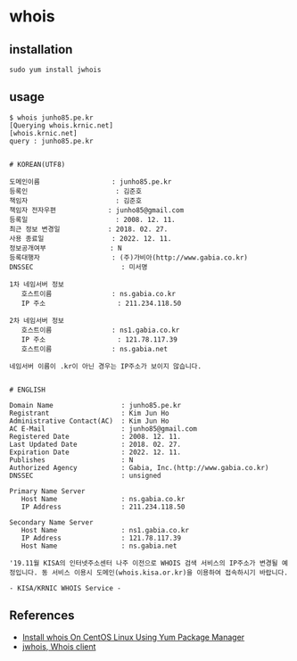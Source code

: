 # whois

## installation
```
sudo yum install jwhois
```

## usage
```
$ whois junho85.pe.kr
[Querying whois.krnic.net]
[whois.krnic.net]
query : junho85.pe.kr


# KOREAN(UTF8)

도메인이름                  : junho85.pe.kr
등록인                      : 김준호
책임자                      : 김준호
책임자 전자우편             : junho85@gmail.com
등록일                      : 2008. 12. 11.
최근 정보 변경일            : 2018. 02. 27.
사용 종료일                 : 2022. 12. 11.
정보공개여부                : N
등록대행자                  : (주)가비아(http://www.gabia.co.kr)
DNSSEC                      : 미서명

1차 네임서버 정보
   호스트이름               : ns.gabia.co.kr
   IP 주소                  : 211.234.118.50

2차 네임서버 정보
   호스트이름               : ns1.gabia.co.kr
   IP 주소                  : 121.78.117.39
   호스트이름               : ns.gabia.net

네임서버 이름이 .kr이 아닌 경우는 IP주소가 보이지 않습니다.


# ENGLISH

Domain Name                 : junho85.pe.kr
Registrant                  : Kim Jun Ho
Administrative Contact(AC)  : Kim Jun Ho
AC E-Mail                   : junho85@gmail.com
Registered Date             : 2008. 12. 11.
Last Updated Date           : 2018. 02. 27.
Expiration Date             : 2022. 12. 11.
Publishes                   : N
Authorized Agency           : Gabia, Inc.(http://www.gabia.co.kr)
DNSSEC                      : unsigned

Primary Name Server
   Host Name                : ns.gabia.co.kr
   IP Address               : 211.234.118.50

Secondary Name Server
   Host Name                : ns1.gabia.co.kr
   IP Address               : 121.78.117.39
   Host Name                : ns.gabia.net

'19.11월 KISA의 인터넷주소센터 나주 이전으로 WHOIS 검색 서비스의 IP주소가 변경될 예정입니다. 동 서비스 이용시 도메인(whois.kisa.or.kr)을 이용하여 접속하시기 바랍니다.

- KISA/KRNIC WHOIS Service -
```

## References
* [Install whois On CentOS Linux Using Yum Package Manager](https://www.question-defense.com/2011/02/07/install-whois-on-centos-linux-using-yum-package-manager)
* [jwhois, Whois client](https://www.gnu.org/software/jwhois/manual/jwhois.html)